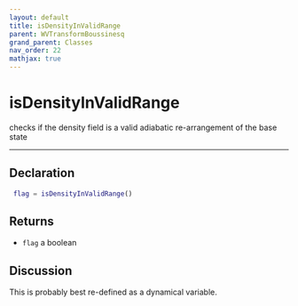 ```yaml
---
layout: default
title: isDensityInValidRange
parent: WVTransformBoussinesq
grand_parent: Classes
nav_order: 22
mathjax: true
---
```


#  isDensityInValidRange

checks if the density field is a valid adiabatic re-arrangement of the base state


---

## Declaration
```matlab
 flag = isDensityInValidRange()
```
## Returns
+ `flag`  a boolean

## Discussion

  This is probably best re-defined as a dynamical variable.
 
    
